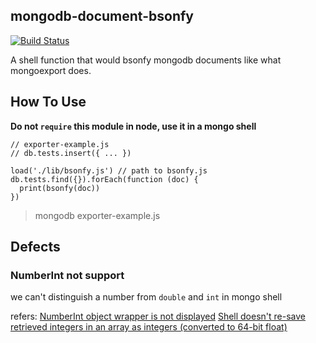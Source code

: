 ## mongodb-document-bsonfy
[![Build Status](https://travis-ci.org/isayme/mongodb-document-bsonfy.svg?branch=master)](https://travis-ci.org/isayme/mongodb-document-bsonfy)

A shell function that would bsonfy mongodb documents like what mongoexport does.

## How To Use

**Do not `require` this module in node, use it in a mongo shell**

```
// exporter-example.js
// db.tests.insert({ ... })

load('./lib/bsonfy.js') // path to bsonfy.js
db.tests.find({}).forEach(function (doc) {
  print(bsonfy(doc))
})
```

> mongodb exporter-example.js

## Defects
### NumberInt not support
we can't distinguish a number from `double` and `int` in mongo shell

refers:
[NumberInt object wrapper is not displayed](https://jira.mongodb.org/browse/SERVER-5234)
[Shell doesn't re-save retrieved integers in an array as integers (converted to 64-bit float)](https://jira.mongodb.org/browse/SERVER-5424)
